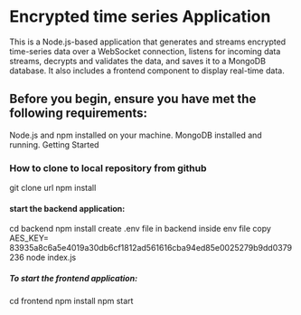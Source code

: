 
# Encrypted time series Application
This is a Node.js-based application that generates and streams encrypted time-series data over a WebSocket connection, listens for incoming data streams, decrypts and validates the data, and saves it to a MongoDB database. It also includes a frontend component to display real-time data.

## Before you begin, ensure you have met the following requirements:

Node.js and npm installed on your machine.
MongoDB installed and running.
Getting Started

### How to clone to local repository from github
git clone url
npm install

#### start the backend application:
cd backend
npm install
create .env file in backend
inside env file copy AES_KEY= 83935a8c6a5e4019a30db6cf1812ad561616cba94ed85e0025279b9dd0379236
node index.js


##### To start the frontend application:

cd frontend
npm install
npm start
